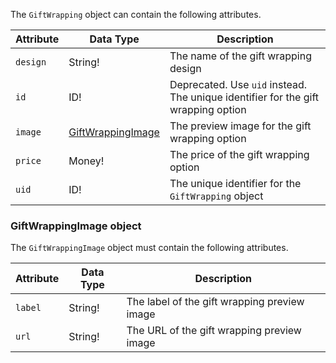 The `GiftWrapping` object can contain the following attributes.

Attribute |  Data Type | Description
--- | --- | ---
`design` | String! | The name of the gift wrapping design
`id` | ID! | Deprecated. Use `uid` instead. The unique identifier for the gift wrapping option
`image` | [GiftWrappingImage](#giftwrappingimage-object) | The preview image for the gift wrapping option
`price` | Money! | The price of the gift wrapping option
`uid` | ID! | The unique identifier for the `GiftWrapping` object

### GiftWrappingImage object

The `GiftWrappingImage` object must contain the following attributes.

Attribute |  Data Type | Description
--- | --- | ---
`label` | String! | The label of the gift wrapping preview image
`url` | String! | The URL of the gift wrapping preview image
